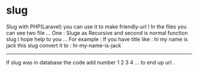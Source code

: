 # slug
Slug with PHP(Laravel) you can use it to make friendly-url !
In the files you can see two file ... One : Sluge as Recursive and second is normal function slug I hope help to you ...
For example :
  If you have title like :
  hi my name is jack
  this slug convert it to :
  hi-my-name-is-jack
  
---------------------------------

If slug was in database the code add number 1 2 3 4 ... to end up url .
